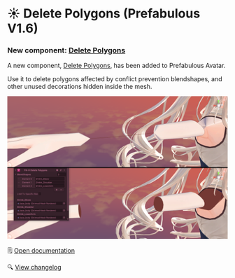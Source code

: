﻿# ☀️ Delete Polygons (Prefabulous V1.6)

### New component: [Delete Polygons](/docs/products/prefabulous-avatar/hai-components/delete-polygons)

A new component, [Delete Polygons](/docs/products/prefabulous-avatar/hai-components/delete-polygons), has been added to Prefabulous Avatar.

Use it to delete polygons affected by conflict prevention blendshapes, and other unused decorations hidden inside the mesh.

![delete-polygons-compare.png](../docs/products/prefabulous-avatar/img/delete-polygons-compare.png)

🗒️ [Open documentation](/docs/products/prefabulous-avatar/hai-components/delete-polygons)

🔍 [View changelog](/docs/changelogs/prefabulous-avatar#160)
